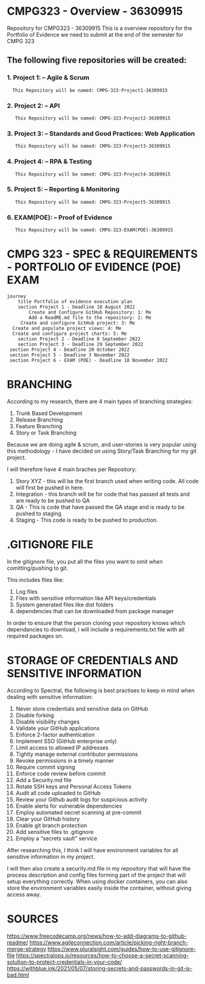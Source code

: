 # CMPG323 - Overview - 36309915
Repository for CMPG323 - 36309915
This is a overview repository for the Portfolio of Evidence we need to submit at the end of the semester for CMPG 323

## The following five repositories will be created: 

### 1. Project 1: – Agile & Scrum
      This Repository will be named: CMPG-323-Project1-36309915

### 2.  Project 2: – API
       This Repository will be named: CMPG-323-Project2-36309915

### 3.  Project 3: – Standards and Good Practices: Web Application
       This Repository will be named: CMPG-323-Project3-36309915
 
### 4.  Project 4: – RPA & Testing
       This Repository will be named: CMPG-323-Project4-36309915

### 5.  Project 5: – Reporting & Monitoring
       This Repository will be named: CMPG-323-Project5-36309915

### 6.  EXAM(POE): – Proof of Evidence
       This Repository will be named: CMPG-323-EXAM(POE)-36309915


# CMPG 323 - SPEC & REQUIREMENTS - PORTFOLIO OF EVIDENCE (POE) EXAM
```mermaid
journey
	title Portfolio of evidence execution plan
	section Project 1 - Deadline 18 August 2022
		Create and Configure GitHub Repository: 1: Me
		Add a ReadME.md file to the repository: 2: Me
	 Create and configure GitHub project: 3: Me
  Create and populate project views: 4: Me
  Create and configure project charts: 5: Me
	section Project 2 - Deadline 8 September 2022
	section Project 3 - Deadline 29 September 2022
 section Project 4 - Deadline 20 October 2022
 section Project 5 - Deadline 3 November 2022
 section Project 6 - EXAM (POE) - Deadline 18 November 2022

```


# BRANCHING

According to my research, there are 4 main types of branching strategies:

1. Trunk Based Development
2. Release Branching
3. Feature Branching
4. Story or Task Branching
	
Because we are doing agile & scrum, and user-stories is very popular using this methodology - I have decided on using Story/Task Branching for my git project.

I will therefore have 4 main braches per Repository:
1. Story XYZ - this will be the first branch used when writing code. All code will first be pushed in here.
2. Integration - this branch will be for code that has passed all tests and are ready to be pushed to QA
3. QA - This is code that have passed the QA stage and is ready to be pushed to staging
4. Staging - This code is ready to be pushed to production.

# .GITIGNORE FILE

In the gitignore file, you put all the files you want to omit when comitting/pushing to git. 

This includes files like:
1. Log files
2. Files with sensitive information like API keys/credentials
3. System generated files like dist folders
4. dependencies that can be downloaded from package manager

In order to ensure that the person cloning your repository knows which dependancies to download, i will include a requirements.txt file with all required packages on. 

# STORAGE OF CREDENTIALS AND SENSITIVE INFORMATION

According to Spectral, the following is best practises to keep in mind when dealing with sensitive information:

1. Never store credentials and sensitive data on GitHub
2. Disable forking
3. Disable visibility changes
4. Validate your GitHub applications
5. Enforce 2-factor authentication
6. Implement SSO (GitHub enterprise only)
7. Limit access to allowed IP addresses
8. Tightly manage external contributor permissions
9. Revoke permissions in a timely manner
10. Require commit signing
11. Enforce code review before commit
12. Add a Security.md file
13. Rotate SSH keys and Personal Access Tokens
14. Audit all code uploaded to GitHub
15. Review your Github audit logs for suspicious activity
16. Enable alerts for vulnerable dependencies
17. Employ automated secret scanning at pre-commit
18. Clear your GitHub history
19. Enable git branch protection
20. Add sensitive files to .gitignore
21. Employ a “secrets vault” service

After researching this, I think I will have environment variables for all sensitive information in my project. 

I will then also create a security.md file in my repository that will have the process description and config files forming part of the project that will setup everything correctly. When using docker containers, you can also store the environment variables easily inside the container, without giving access away.

# SOURCES

https://www.freecodecamp.org/news/how-to-add-diagrams-to-github-readme/
https://www.agileconnection.com/article/picking-right-branch-merge-strategy
https://www.pluralsight.com/guides/how-to-use-gitignore-file
https://spectralops.io/resources/how-to-choose-a-secret-scanning-solution-to-protect-credentials-in-your-code/
https://withblue.ink/2021/05/07/storing-secrets-and-passwords-in-git-is-bad.html
